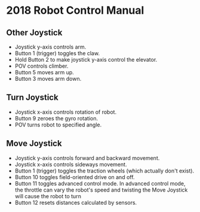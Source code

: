 # 2018 Robot Control Manual

## Other Joystick

* Joystick y-axis controls arm.
* Button 1 (trigger) toggles the claw.
* Hold Button 2 to make joystick y-axis control the elevator.
* POV controls climber.
* Button 5 moves arm up.
* Button 3 moves arm down.

## Turn Joystick

* Joystick x-axis controls rotation of robot.
* Button 9 zeroes the gyro rotation.
* POV turns robot to specified angle.

## Move Joystick

* Joystick y-axis controls forward and backward movement.
* Joystick x-axis controls sideways movement.
* Button 1 (trigger) toggles the traction wheels (which actually don't exist).
* Button 10 toggles field-oriented drive on and off.
* Button 11 toggles advanced control mode. In advanced control mode, the throttle can vary the robot's speed and twisting the Move Joystick will cause the robot to turn
* Button 12 resets distances calculated by sensors.

